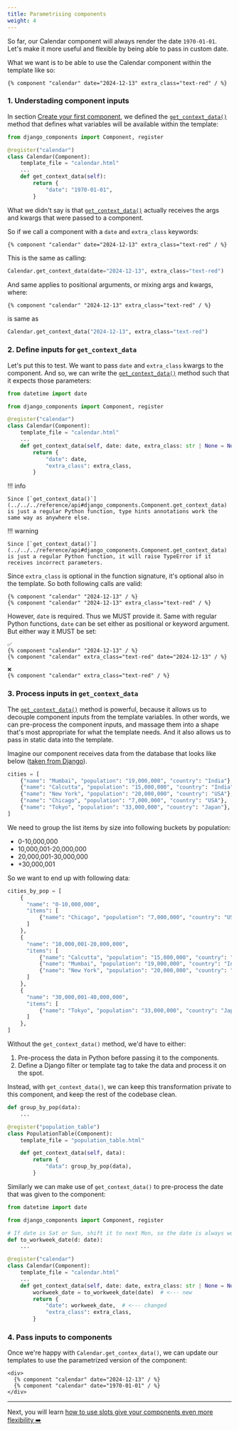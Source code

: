 ```yaml
---
title: Parametrising components
weight: 4
---
```


So far, our Calendar component will always render the date `1970-01-01`. Let's make it more useful and flexible
by being able to pass in custom date.

What we want is to be able to use the Calendar component within the template like so:

```htmldjango
{% component "calendar" date="2024-12-13" extra_class="text-red" / %}
```

### 1. Understading component inputs

In section [Create your first component](./your_first_component.md), we defined
the [`get_context_data()`](../../../reference/api#django_components.Component.get_context_data) method
that defines what variables will be available within the template:

```python title="[project root]/components/calendar/calendar.py"
from django_components import Component, register

@register("calendar")
class Calendar(Component):
    template_file = "calendar.html"
    ...
    def get_context_data(self):
        return {
            "date": "1970-01-01",
        }
```

What we didn't say is that [`get_context_data()`](../../../reference/api#django_components.Component.get_context_data)
actually receives the args and kwargs that were passed to a component.

So if we call a component with a `date` and `extra_class` keywords:

```htmldjango
{% component "calendar" date="2024-12-13" extra_class="text-red" / %}
```

This is the same as calling:

```py
Calendar.get_context_data(date="2024-12-13", extra_class="text-red")
```

And same applies to positional arguments, or mixing args and kwargs, where:

```htmldjango
{% component "calendar" "2024-12-13" extra_class="text-red" / %}
```

is same as

```py
Calendar.get_context_data("2024-12-13", extra_class="text-red")
```

### 2. Define inputs for `get_context_data`

Let's put this to test. We want to pass `date` and `extra_class` kwargs to the component.
And so, we can write the [`get_context_data()`](../../../reference/api#django_components.Component.get_context_data)
method such that it expects those parameters:

```python title="[project root]/components/calendar/calendar.py"
from datetime import date

from django_components import Component, register

@register("calendar")
class Calendar(Component):
    template_file = "calendar.html"
    ...
    def get_context_data(self, date: date, extra_class: str | None = None):
        return {
            "date": date,
            "extra_class": extra_class,
        }
```

!!! info

    Since [`get_context_data()`](../../../reference/api#django_components.Component.get_context_data)
    is just a regular Python function, type hints annotations work the same way as anywhere else.

!!! warning

    Since [`get_context_data()`](../../../reference/api#django_components.Component.get_context_data)
    is just a regular Python function, it will raise TypeError if it receives incorrect parameters.

Since `extra_class` is optional in the function signature, it's optional also in the template.
So both following calls are valid:

```htmldjango
{% component "calendar" "2024-12-13" / %}
{% component "calendar" "2024-12-13" extra_class="text-red" / %}
```

However, `date` is required. Thus we MUST provide it. Same with regular Python functions,
`date` can be set either as positional or keyword argument. But either way it MUST be set:

```htmldjango
✅
{% component "calendar" "2024-12-13" / %}
{% component "calendar" extra_class="text-red" date="2024-12-13" / %}

❌
{% component "calendar" extra_class="text-red" / %}
```

### 3. Process inputs in `get_context_data`

The [`get_context_data()`](../../../reference/api#django_components.Component.get_context_data)
method is powerful, because it allows us to decouple
component inputs from the template variables. In other words, we can pre-process
the component inputs, and massage them into a shape that's most appropriate for
what the template needs. And it also allows us to pass in static data into the template.

Imagine our component receives data from the database that looks like below
([taken from Django](https://docs.djangoproject.com/en/5.1/ref/templates/builtins/#regroup)).

```py
cities = [
    {"name": "Mumbai", "population": "19,000,000", "country": "India"},
    {"name": "Calcutta", "population": "15,000,000", "country": "India"},
    {"name": "New York", "population": "20,000,000", "country": "USA"},
    {"name": "Chicago", "population": "7,000,000", "country": "USA"},
    {"name": "Tokyo", "population": "33,000,000", "country": "Japan"},
]
```

We need to group the list items by size into following buckets by population:

- 0-10,000,000
- 10,000,001-20,000,000
- 20,000,001-30,000,000
- +30,000,001

So we want to end up with following data:

```py
cities_by_pop = [
    {
      "name": "0-10,000,000",
      "items": [
          {"name": "Chicago", "population": "7,000,000", "country": "USA"},
      ]
    },
    {
      "name": "10,000,001-20,000,000",
      "items": [
          {"name": "Calcutta", "population": "15,000,000", "country": "India"},
          {"name": "Mumbai", "population": "19,000,000", "country": "India"},
          {"name": "New York", "population": "20,000,000", "country": "USA"},
      ]
    },
    {
      "name": "30,000,001-40,000,000",
      "items": [
          {"name": "Tokyo", "population": "33,000,000", "country": "Japan"},
      ]
    },
]
```

Without the `get_context_data()` method, we'd have to either:

1. Pre-process the data in Python before passing it to the components.
2. Define a Django filter or template tag to take the data and process it on the spot.

Instead, with `get_context_data()`, we can keep this transformation private to this component,
and keep the rest of the codebase clean.

```py
def group_by_pop(data):
    ...

@register("population_table")
class PopulationTable(Component):
    template_file = "population_table.html"

    def get_context_data(self, data):
        return {
            "data": group_by_pop(data),
        }
```

Similarly we can make use of `get_context_data()` to pre-process the date that was given to the component:

```python title="[project root]/components/calendar/calendar.py"
from datetime import date

from django_components import Component, register

# If date is Sat or Sun, shift it to next Mon, so the date is always workweek.
def to_workweek_date(d: date):
    ...

@register("calendar")
class Calendar(Component):
    template_file = "calendar.html"
    ...
    def get_context_data(self, date: date, extra_class: str | None = None):
        workweek_date = to_workweek_date(date)  # <--- new
        return {
            "date": workweek_date,  # <--- changed
            "extra_class": extra_class,
        }
```

### 4. Pass inputs to components

Once we're happy with `Calendar.get_contex_data()`, we can update our templates to use
the parametrized version of the component:

```htmldjango
<div>
  {% component "calendar" date="2024-12-13" / %}
  {% component "calendar" date="1970-01-01" / %}
</div>
```

---

Next, you will learn [how to use slots give your components even more flexibility ➡️](./adding_slots.md)
